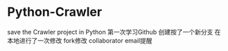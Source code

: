 # Python-Crawler
save the Crawler project in Python
第一次学习Github
创建按了一个新分支
在本地进行了一次修改
fork修改
collaborator 
email提醒

